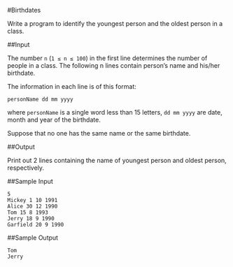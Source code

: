 #Birthdates

Write a program to identify the youngest person and the oldest person in a class.

##Input

The number `n` (`1 ≤ n ≤ 100`) in the first line determines the number of people in a class. The following n lines contain person’s name and his/her birthdate.

The information in each line is of this format:

`personName dd mm yyyy`

where `personName` is a single word less than 15 letters, `dd mm yyyy` are date, month and year of the birthdate.

Suppose that no one has the same name or the same birthdate.

##Output

Print out 2 lines containing the name of youngest person and oldest person, respectively.

##Sample Input
```
5
Mickey 1 10 1991
Alice 30 12 1990
Tom 15 8 1993
Jerry 18 9 1990
Garfield 20 9 1990
```

##Sample Output
```
Tom
Jerry
```
